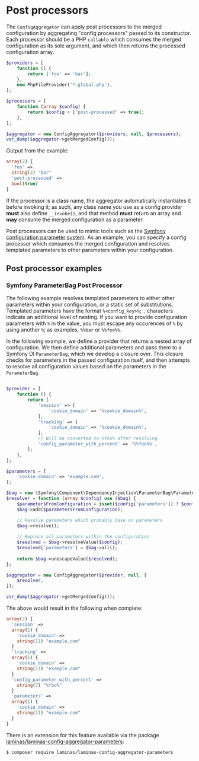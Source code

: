 # Post processors

The `ConfigAggregator` can apply post processors to the merged configuration by
aggregating "config processors" passed to its constructor. Each processor
should be a PHP `callable` which consumes the merged configuration as its sole
argument, and which then returns the processed configuration array.

```php
$providers = [
    function () {
        return ['foo' => 'bar'];
    },
    new PhpFileProvider('*.global.php'),
];

$processors = [
    function (array $config) {
        return $config + ['post-processed' => true];
    },
];

$aggregator = new ConfigAggregator($providers, null, $processors);
var_dump($aggregator->getMergedConfig());
```

Output from the example:

```php
array(2) {
  'foo' =>
  string(3) "bar"
  'post-processed' =>
  bool(true)
}
```

If the processor is a class name, the aggregator automatically instantiates it
before invoking it; as such, any class name you use as a config provider
**must** also define `__invoke()`, and that method **must** return an array and
**may** consume the merged configuration as a parameter.

Post processors can be used to mimic tools such as the [Symfony configuration
parameter system](https://symfony.com/doc/current/service_container/parameters.html).
As an example, you can specify a config processor which consumes the merged
configuration and resolves templated parameters to other parameters within your
configuration.

## Post processor examples

### Symfony ParameterBag Post Processor

The following example resolves templated parameters to either other parameters
within your configuration, or a static set of substitutions. Templated
parameters have the format `%<config_key>%`; `.` characters indicate an
additional level of nesting. If you want to provide configuration parameters
with `%` in the value, you must escape any occurences of `%` by using another
`%`; as examples, `%%bar` or `%%foo%%`.

In the following example, we define a provider that returns a nested array of
configuration. We then define additional parameters and pass them to a
Symfony DI `ParameterBag`, which we develop a closure over. This closure checks
for parameters in the passed configuration itself, and then attempts to resolve
all configuration values based on the parameters in the `ParameterBag`.

```php

$provider = [
    function () {
        return [
            'session' => [
                'cookie_domain' => '%cookie_domain%',
            ],
            'tracking' => [
                'cookie_domain' => '%cookie_domain%',
            ],
            // Will be converted to %foo% after resolving
            'config_parameter_with_percent' => '%%foo%%',
        ];
    },
];

$parameters = [
    'cookie_domain' => 'example.com',
];

$bag = new \Symfony\Component\DependencyInjection\ParameterBag\ParameterBag($parameters);
$resolver = function (array $config) use ($bag) {
    $parametersFromConfiguration = isset($config['parameters']) ? $config['parameters'] : [];
    $bag->add($parametersFromConfiguration);

    // Resolve parameters which probably base on parameters
    $bag->resolve();
    
    // Replace all parameters within the configuration
    $resolved = $bag->resolveValue($config);
    $resolved['parameters'] = $bag->all();
    
    return $bag->unescapeValue($resolved);
};

$aggregator = new ConfigAggregator($provider, null, [
    $resolver,
]);

var_dump($aggregator->getMergedConfig());
```

The above would result in the following when complete:

```php
array(2) {
  'session' =>
  array(1) {
    'cookie_domain' =>
    string(11) "example.com"
  }
  'tracking' =>
  array(1) {
    'cookie_domain' =>
    string(11) "example.com"
  }
  'config_parameter_with_percent' =>
    string(7) "%foo%"
  }
  'parameters' =>
  array(1) {
    'cookie_domain' =>
    string(11) "example.com"
  }
}
```

There is an extension for this feature available via the package
[laminas/laminas-config-aggregator-parameters](https://docs.laminas.dev/laminas-config-aggregator-parameters/):

```bash
$ composer require laminas/laminas-config-aggregator-parameters
```
